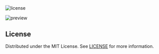 ##
![license](https://img.shields.io/badge/license-MIT-blue.svg)


![preview](public/assets/preview.jpg)


## License

Distributed under the MIT License. See [LICENSE](https://github.com/minimal-ui-kit/minimal.free/blob/main/LICENSE.md) for more information.


